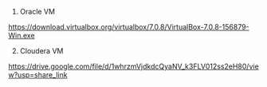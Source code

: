 1. Oracle VM 

https://download.virtualbox.org/virtualbox/7.0.8/VirtualBox-7.0.8-156879-Win.exe

2. Cloudera VM 

https://drive.google.com/file/d/1whrzmVjdkdcQyaNV_k3FLV012ss2eH80/view?usp=share_link

